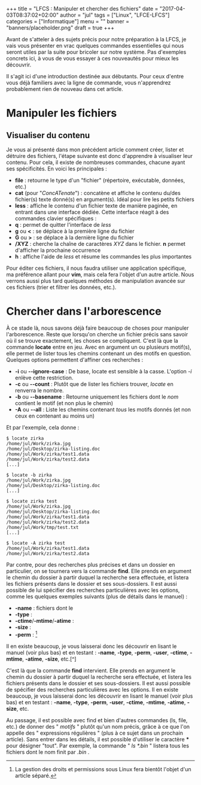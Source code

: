 +++
title      = "LFCS : Manipuler et chercher des fichiers"
date       = "2017-04-03T08:37:02+02:00"
author     = "jul"
tags       = ["Linux", "LFCE-LFCS"]
categories = ["Informatique"]
menu       = ""
banner     = "banners/placeholder.png"
draft      = true
+++

<!-- ê î ô -->

Avant de s'atteler à des sujets précis pour notre préparation à la LFCS, je vais vous présenter en vrac quelques commandes essentielles qui nous seront utiles par la suite pour bricoler sur notre système. Pas d'exemples concrets ici, à vous de vous essayer à ces nouveautés pour mieux les découvrir.

<div class="warning">Il s'agit ici d'une introduction destinée aux débutants. Pour ceux d'entre vous déjà familiers avec la ligne de commande, vous n'apprendrez probablement rien de nouveau dans cet article.</div>

# Manipuler les fichiers

## Visualiser du contenu

Je vous ai présenté dans mon précédent article comment créer, lister et détruire des fichiers, l'étape suivante est donc d'apprendre à visualiser leur contenu. Pour cela, il existe de nombreuses commandes, chacune ayant ses spécificités. En voici les principales :

 - **file** : retourne le type d'un "fichier" (répertoire, exécutable, données, etc.)
 - **cat** (pour "*ConcATenate*") : concatène et affiche le contenu du/des fichier(s) texte donné(s) en argument(s). Idéal pour lire les petits fichiers
 - **less** : affiche le contenu d'un fichier texte de manière paginée, en entrant dans une interface dédiée. Cette interface réagit à des commandes clavier spécifiques :
  - **q** : permet de quitter l'interface de *less*
  - **g** ou **<** : se déplace à la première ligne du fichier
  - **G** ou **>** : se déplace à la dernière ligne du fichier
  - **/XYZ** : cherche la chaîne de caractères *XYZ* dans le fichier. **n** permet d'afficher la prochaine occurrence
  - **h** : affiche l'aide de *less* et résume les commandes les plus importantes

Pour éditer ces fichiers, il nous faudra utiliser une application spécifique, ma préférence allant pour **vim**, mais cela fera l'objet d'un autre article. Nous verrons aussi plus tard quelques méthodes de manipulation avancée sur ces fichiers (trier et filtrer les données, etc.).

# Chercher dans l'arborescence

À ce stade là, nous savons déjà faire beaucoup de choses pour manipuler l'arborescence. Reste que lorsqu'on cherche un fichier précis sans savoir où il se trouve exactement, les choses se compliquent. C'est là que la commande **locate** entre en jeu. Avec en argument un ou plusieurs motif(s), elle permet de lister tous les chemins contenant un des motifs en question. Quelques options permettent d'affiner ces recherches :

 - **-i** ou **--ignore-case** : De base, locate est sensible à la casse. L'option *-i* enlève cette restriction.
 - **-c** ou **--count** : Plutôt que de lister les fichiers trouver, *locate* en renverra le nombre.
 - **-b** ou **--basename** : Retourne uniquement les fichiers dont le *nom* contient le motif (et non plus le chemin)
 - **-A** ou **--all**  : Liste les chemins contenant *tous* les motifs donnés (et non ceux en contenant au moins un)

Et par l'exemple, cela donne :

	$ locate zirka
	/home/jul/Work/zirka.jpg
	/home/jul/Desktop/zirka-listing.doc
	/home/jul/Work/zirka/test1.data
	/home/jul/Work/zirka/test2.data
	[...]

	$ locate -b zirka
	/home/jul/Work/zirka.jpg
	/home/jul/Desktop/zirka-listing.doc
	[...]

	$ locate zirka test
	/home/jul/Work/zirka.jpg
	/home/jul/Desktop/zirka-listing.doc
	/home/jul/Work/zirka/test1.data
	/home/jul/Work/zirka/test2.data
	/home/jul/Work/tmp/test.txt
	[...]

	$ locate -A zirka test
	/home/jul/Work/zirka/test1.data
	/home/jul/Work/zirka/test2.data

Par contre, pour des recherches plus précises et dans un dossier en particulier, on se tournera vers la commande **find**. Elle prends en argument le chemin du dossier à partir duquel la recherche sera effectuée, et listera les fichiers présents dans le dossier et ses sous-dossiers. Il est aussi possible de lui spécifier des recherches particulières avec les options, comme les quelques exemples suivants (plus de détails dans le manuel) :

 - **-name** : fichiers dont le 
 - **-type** : 
 - **-ctime**/**-mtime**/**-atime** : 
 - **-size** : 
 - **-perm** : [^1]

[^1]: La gestion des droits et permissions sous Linux fera bientôt l'objet d'un article séparé.

Il en existe beaucoup, je vous laisserai donc les découvrir en lisant le manuel (voir plus bas) et en testant : **-name**, **-type**, **-perm**, **-user**, **-ctime**, **-mtime**, **-atime**, **-size**, etc.[^]

C'est là que la commande **find** intervient. Elle prends en argument le chemin du dossier à partir duquel la recherche sera effectuée, et listera les fichiers présents dans le dossier et ses sous-dossiers. Il est aussi possible de spécifier des recherches particulières avec les options. Il en existe beaucoup, je vous laisserai donc les découvrir en lisant le manuel (voir plus bas) et en testant : **-name**, **-type**, **-perm**, **-user**, **-ctime**, **-mtime**, **-atime**, **-size**, etc.

Au passage, il est possible avec find et bien d'autres commandes (ls, file, etc.) de donner des " *motifs* " plutôt qu'un nom précis, grâce à ce que l'on appelle des " expressions régulières " (plus à ce sujet dans un prochain article). Sans entrer dans les détails, il est possible d'utiliser le caractère __*__ pour désigner "tout". Par exemple, la commande " _ls *.bin_ " listera tous les fichiers dont le nom finit par _.bin_ .

<!-- # Maîtriser la ligne de commande

## Afficher l'aide

Il est juste impossible de mémoriser toutes les commandes, et il n'est pas rare que l'on ait besoin d'une aide pour en connaitre le fonctionnement et les options. Pour cela, il existe le manuel, accessible par la commande **man** suivie de la commande cherchée. On entre alors dans une interface identique à celle de *less*, avec une explication complète de la commande en question. N'hésitez pas à chercher la page de manuel des commandes que nous avons vu jusque là, pour vous familiariser avec cet outil. 

De manière générale, ayez le réflèxe de lire le manuel pour toute nouvelle commande. Vous pourrez constater certaines similitudes (fonctionnement, arguments, etc.), et elles deviendront vite plus facile à retenir.

## Historique et auto-complétion

Sous Linux, les dernières commandes entrées sont mémorisées, et peuvent être parcourues à l'aide des flèches *haut* et *bas*. Il est aussi possible de parcourir l'historique, via la commande **history**. Encore plus pratique, appuyer sur **Ctrl-r** nous fait entrer dans un mode spécifique, qui lorsque l'on tape une commande parcours cet historique et propose la dernière commande entrée similaire. Ce mode est particulièrement pratique lorsque l'on répète régulièrement les mêmes commandes.

Une autre fonctionnalité intéressante est l'auto-complétion. Lorsque l'on entre une commande, il est possible d'appuyer sur la touche **Tab** pour que celle-ci soit automatiquement complétée. En appuyant deux fois sur *Tab*, la liste des complétions possibles est retournée.

Pour finir, on pourrait citer la commande **clear**, qui nettoie le terminal en mettant la ligne courante tout en haut. Il est aussi possible d'utiliser le raccourci **ctrl-L** pour cette action. Bien pratique pour y voir plus clair. -->